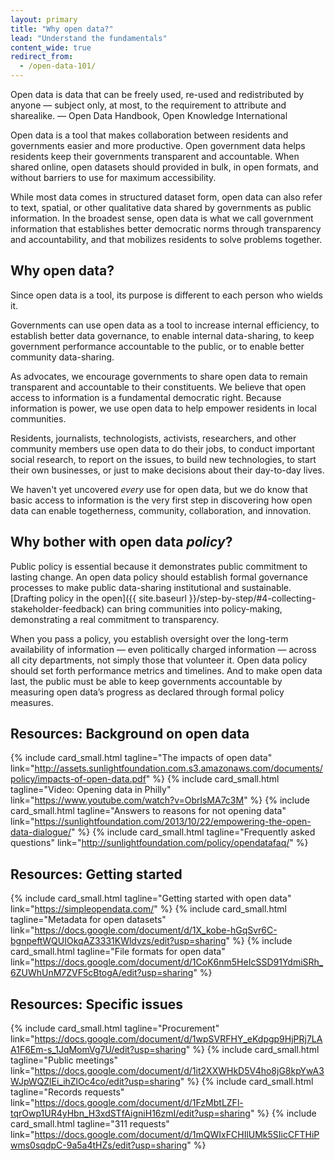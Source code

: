 ```yaml
---
layout: primary
title: "Why open data?"
lead: "Understand the fundamentals"
content_wide: true
redirect_from:
  - /open-data-101/
---
```


<div class="testimonial-blockquote">
Open data is data that can be freely used, re-used and redistributed by anyone — subject only, at most, to the requirement to attribute and sharealike.
<span>— Open Data Handbook, Open Knowledge International</span>
</div>

Open data is a tool that makes collaboration between residents and governments easier and more productive. Open government data helps residents keep their governments transparent and accountable. When shared online, open datasets should provided in bulk, in open formats, and without barriers to use for maximum accessibility.

While most data comes in structured dataset form, open data can also refer to text, spatial, or other qualitative data shared by governments as public information. In the broadest sense, open data is what we call government information that establishes better democratic norms through transparency and accountability, and that mobilizes residents to solve problems together.

## Why open data?

Since open data is a tool, its purpose is different to each person who wields it.

Governments can use open data as a tool to increase internal efficiency, to establish better data governance, to enable internal data-sharing, to keep government performance accountable to the public, or to enable better community data-sharing.

As advocates, we encourage governments to share open data to remain transparent and accountable to their constituents. We believe that open access to information is a fundamental democratic right. Because information is power, we use open data to help empower residents in local communities.

Residents, journalists, technologists, activists, researchers, and other community members use open data to do their jobs, to conduct important social research, to report on the issues, to build new technologies, to start their own businesses, or just to make decisions about their day-to-day lives.

We haven't yet uncovered _every_ use for open data, but we do know that basic access to information is the very first step in discovering how open data can enable togetherness, community, collaboration, and innovation.


## Why bother with open data _policy_?

Public policy is essential because it demonstrates public commitment to lasting change. An open data policy should establish formal governance processes to make public data-sharing institutional and sustainable. [Drafting policy in the open]({{ site.baseurl }}/step-by-step/#4-collecting-stakeholder-feedback) can bring communities into policy-making, demonstrating a real commitment to transparency.

When you pass a policy, you establish oversight over the long-term availability of information — even politically charged information — across all city departments, not simply those that volunteer it. Open data policy should set forth performance metrics and timelines. And to make open data last, the public must be able to keep governments accountable by measuring open data’s progress as declared through formal policy measures.

## Resources: Background on open data

{% include card_small.html
 tagline="The impacts of open data"
 link="http://assets.sunlightfoundation.com.s3.amazonaws.com/documents/policy/impacts-of-open-data.pdf"
%}
{% include card_small.html
 tagline="Video: Opening data in Philly"
 link="https://www.youtube.com/watch?v=ObrlsMA7c3M"
%}
{% include card_small.html
 tagline="Answers to reasons for not opening data"
 link="https://sunlightfoundation.com/2013/10/22/empowering-the-open-data-dialogue/"
%}
{% include card_small.html
 tagline="Frequently asked questions"
 link="http://sunlightfoundation.com/policy/opendatafaq/"
%}

## Resources: Getting started

{% include card_small.html
 tagline="Getting started with open data"
 link="https://simpleopendata.com/"
%}
{% include card_small.html
 tagline="Metadata for open datasets"
 link="https://docs.google.com/document/d/1X_kobe-hGqSvr6C-bgnpeftWQUIOkqAZ3331KWldvzs/edit?usp=sharing"
%}
{% include card_small.html
 tagline="File formats for open data"
 link="https://docs.google.com/document/d/1CoK6nm5HeIcSSD91YdmiSRh_6ZUWhUnM7ZVF5cBtogA/edit?usp=sharing"
%}

## Resources: Specific issues

{% include card_small.html
 tagline="Procurement"
 link="https://docs.google.com/document/d/1wpSVRFHY_eKdpgp9HjPRj7LAA1F6Em-s_1JqMomVg7U/edit?usp=sharing"
%}
{% include card_small.html
 tagline="Public meetings"
 link="https://docs.google.com/document/d/1it2XXWHkD5V4ho8jG8kpYwA3WJpWQZlEi_ihZlOc4co/edit?usp=sharing"
%}
{% include card_small.html
 tagline="Records requests"
 link="https://docs.google.com/document/d/1FzMbtLZFl-tqrOwp1UR4yHbn_H3xdSTfAigniH16zmI/edit?usp=sharing"
%}
{% include card_small.html
 tagline="311 requests"
 link="https://docs.google.com/document/d/1mQWIxFCHIlUMk5SIicCFTHiPwms0sqdpC-9a5a4tHZs/edit?usp=sharing"
%}

<!-- ### The issues

{% include card.html
 image_src="none"
 tagline="Issue 1"
 link="https://www.youtube.com/watch?v=ObrlsMA7c3M"
%}
{% include card.html
 image_src="none"
 tagline="Issue 2"
 link="http://assets.sunlightfoundation.com.s3.amazonaws.com/documents/policy/impacts-of-open-data.pdf"
%}
{% include card.html
 image_src="none"
 tagline="Issue 3"
 link="http://sunlightfoundation.com/policy/opendatafaq/"
%}
{% include card.html
 image_src="none"
 tagline="Issue 3"
 link="https://docs.google.com/a/sunlightfoundation.com/document/d/17HOulBk4-2w3aaqJmY-eFuyomGScyv7nJyiCvYCHwx0/edit?usp=sharing"
%} -->

<!--
- [Video: Opening data in Philly](https://www.youtube.com/watch?v=ObrlsMA7c3M)
- [Impacts of open data](http://assets.sunlightfoundation.com.s3.amazonaws.com/documents/policy/impacts-of-open-data.pdf)
- [Frequently asked questions](http://sunlightfoundation.com/policy/opendatafaq/)
- [50+ reasons not to release open data](https://docs.google.com/a/sunlightfoundation.com/document/d/17HOulBk4-2w3aaqJmY-eFuyomGScyv7nJyiCvYCHwx0/edit?usp=sharing)
- Issue Briefing: Metadata
- Issue Briefing: 311 data
- [list out all of the issue briefings]
-->

<!-- Create table of contents -->
<script src="{{ site.baseurl }}/assets/js/create-toc-from-headings.js"></script>

<!-- TEMPORARY WORKAROUND -->
<script>
$('.testimonial-blockquote span')[0].innerHTML = '— <a href="http://opendatahandbook.org/guide/en/what-is-open-data/" target="_blank">Open Data Handbook</a>, Open Knowledge International'
</script>
